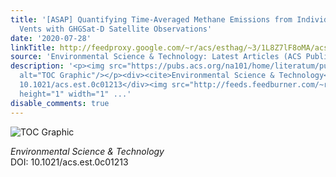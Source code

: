 ```yaml
---
title: '[ASAP] Quantifying Time-Averaged Methane Emissions from Individual Coal Mine
  Vents with GHGSat-D Satellite Observations'
date: '2020-07-28'
linkTitle: http://feedproxy.google.com/~r/acs/esthag/~3/1L8Z7lF8oMA/acs.est.0c01213
source: 'Environmental Science & Technology: Latest Articles (ACS Publications)'
description: '<p><img src="https://pubs.acs.org/na101/home/literatum/publisher/achs/journals/content/esthag/0/esthag.ahead-of-print/acs.est.0c01213/20200728/images/medium/es0c01213_0005.gif"
  alt="TOC Graphic"/></p><div><cite>Environmental Science & Technology</cite></div><div>DOI:
  10.1021/acs.est.0c01213</div><img src="http://feeds.feedburner.com/~r/acs/esthag/~4/1L8Z7lF8oMA"
  height="1" width="1" ...'
disable_comments: true
---
```

<p><img src="https://pubs.acs.org/na101/home/literatum/publisher/achs/journals/content/esthag/0/esthag.ahead-of-print/acs.est.0c01213/20200728/images/medium/es0c01213_0005.gif" alt="TOC Graphic"/></p><div><cite>Environmental Science & Technology</cite></div><div>DOI: 10.1021/acs.est.0c01213</div><img src="http://feeds.feedburner.com/~r/acs/esthag/~4/1L8Z7lF8oMA" height="1" width="1" ...